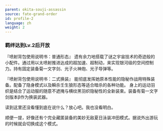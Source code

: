 ```yaml
---
parent: okita-souji-assassin
source: fate-grand-order
id: profile-2
language: zh
weight: 2
---
```


### 羁绊达到Lv.2后开放

『喷射背包使用说明书：普通形态』
遗有余力地搭载了谜之宇宙技术的奇迹般的小配件。通过用以太喷射推进达成的超加速、超制动，来实现银河级的空间控制力。持有固定装备菊一文字剑、光子火神炮、光子导弹等。

『喷射背包使用说明书：二式换装』
能彻底发挥她原本性能的隐秘作战用特殊装备。配备了隐身模式以及瞬杀壬生狼形态等适合暗杀的各种功能。
身上的运动羽织是结合了运动服的随意不遮掩与横纹黑羽织隐秘性的全新装束。装备有菊一文字剑版本β作为换装武器。

读到这里还没看懂到底在说什么？放心吧。我也没看明白。

顺便一提，好像还有个完全藏匿装备的美妙无敌夏日泳装冲田模式。据说外出游玩的时候就会切换成这个模式。

